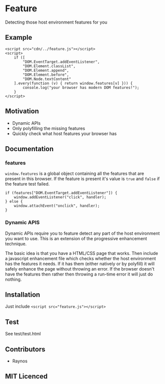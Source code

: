 # Feature

Detecting those host environment features for you

## Example

```
<script src="cdn/../feature.js"></script>
<script>
    if ([
        "DOM.EventTarget.addEventListener",
        "DOM.Element.classList",
        "DOM.Element.append",
        "DOM.Element.before",
        "DOM.Node.textContent"
    ].every(function (v) { return window.features[v] })) {
        console.log("your browser has modern DOM features!");
    }
</script>
```

## Motivation

 - Dynamic APIs
 - Only polyfilling the missing features
 - Quickly check what host features your browser has

## Documentation

### features

`window.features` is a global object containing all the features that are present in this browser. If the feature is present it's value is `true` and `false` if the feature test failed.

```
if (features["DOM.EventTarget.addEventListener"]) {
    window.addEventListener("click", handler);
} else {
    window.attachEvent("onclick", handler);
}
```

### Dynamic APIS

Dynamic APIs require you to feature detect any part of the host environment you want to use. This is an extension of the progressive enhancement technique.

The basic idea is that you have a HTML/CSS page that works. Then include a javascript enhancement file which checks whether the host environment has the features it needs. If it has them (either natively or by polyfill) it will safely enhance the page without throwing an error. If the browser doesn't have the features then rather then throwing a run-time error it will just do nothing.

## Installation

Just include `<script src="feature.js"></script>`

## Test

See test/test.html

## Contributors

 - Raynos

## MIT Licenced